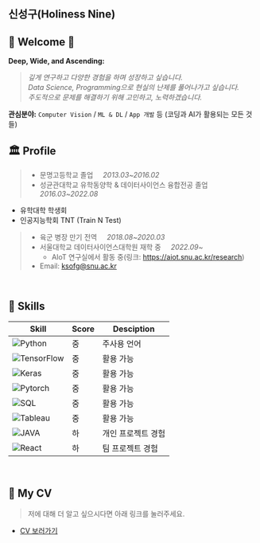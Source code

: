 

## 신성구(Holiness Nine)

## 🎉 Welcome 🎉
**Deep, Wide, and Ascending:**
> _깊게 연구하고 다양한 경험을 하며 성장하고 싶습니다._  
> _Data Science, Programming으로 현실의 난제를 풀어나가고 싶습니다._  
> _주도적으로 문제를 해결하기 위해 고민하고, 노력하겠습니다._

**관심분야:** ```Computer Vision``` / ```ML & DL``` / ```App 개발``` 등 (코딩과 AI가 활용되는 모든 것들)

## 🏛 Profile

> - 문명고등학교 졸업 &nbsp;&nbsp;&nbsp; _2013.03~2016.02_
> - 성균관대학교 유학동양학 & 데이터사이언스 융합전공 졸업 &nbsp;&nbsp;&nbsp; _2016.03~2022.08_
   - 유학대학 학생회
   - 인공지능학회 TNT (Train N Test)
> - 육군 병장 만기 전역 &nbsp;&nbsp;&nbsp; _2018.08~2020.03_
> - 서울대학교 데이터사이언스대학원 재학 중 &nbsp;&nbsp;&nbsp; _2022.09~_
>   - AIoT 연구실에서 활동 중(링크: https://aiot.snu.ac.kr/research)
> - Email: ksofg@snu.ac.kr
<br/>


## 🌠 Skills

| Skill | Score | Desciption |
| ------ | ------ | ----- |
| ![Python](https://img.shields.io/badge/Python-3776AB?style=flat-square&logo=Python&logoColor=white)| 중 | 주사용 언어 |
| ![TensorFlow](https://img.shields.io/badge/TensorFlow-FF6F00?style=flat-square&logo=TensorFlow&logoColor=white)| 중 | 활용 가능 |
| ![Keras](https://img.shields.io/badge/Keras-D00000?style=flat-square&logo=Keras&logoColor=white) | 중 | 활용 가능 |
| ![Pytorch](https://img.shields.io/badge/PyTorch-EE4C2C?style=flat-square&logo=PyTorch&logoColor=white) | 중 | 활용 가능 |
| ![SQL](https://img.shields.io/badge/MySQL-4479A1?style=flat-square&logo=MySQL&logoColor=white) | 중 | 활용 가능 |
| ![Tableau](https://img.shields.io/badge/Tableau-276DC3?style=flat-square&logo=Tableau&logoColor=white) | 중 | 활용 가능 |
| ![JAVA](https://img.shields.io/badge/Java-007396?style=flat-square&logo=Java&logoColor=white) | 하 | 개인 프로젝트 경험 |
| ![React](https://img.shields.io/badge/React-4479A1?style=flat-square&logo=React&logoColor=white) | 하 | 팀 프로젝트 경험 |
<br/>

## 📝 My CV
> 저에 대해 더 알고 싶으시다면 아래 링크를 눌러주세요.
- [CV 보러가기](./CV.pdf)
